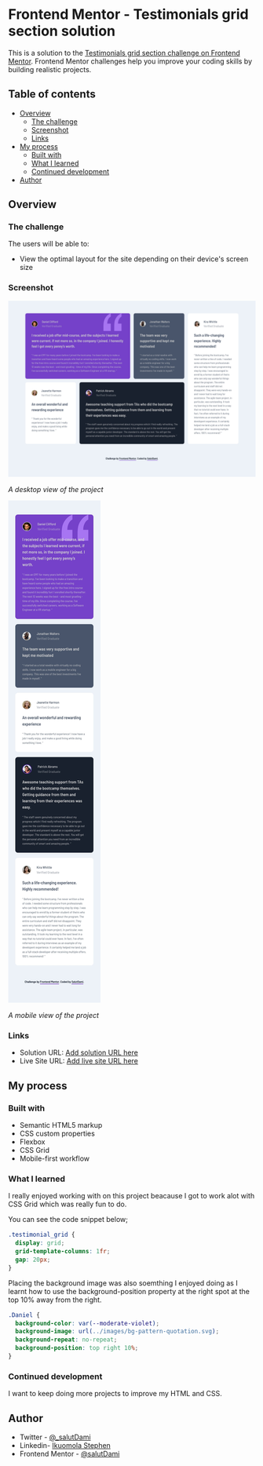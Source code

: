 # Frontend Mentor - Testimonials grid section solution

This is a solution to the [Testimonials grid section challenge on Frontend Mentor](https://www.frontendmentor.io/challenges/testimonials-grid-section-Nnw6J7Un7). Frontend Mentor challenges help you improve your coding skills by building realistic projects.

## Table of contents

- [Overview](#overview)
  - [The challenge](#the-challenge)
  - [Screenshot](#screenshot)
  - [Links](#links)
- [My process](#my-process)
  - [Built with](#built-with)
  - [What I learned](#what-i-learned)
  - [Continued development](#continued-development)
- [Author](#author)

## Overview

### The challenge

The users will be able to:

- View the optimal layout for the site depending on their device's screen size

### Screenshot

![Desktop](./screenshots/Desktop.jpeg)

_A desktop view of the project_

![Mobile](./screenshots/Mobile.jpeg)

_A mobile view of the project_

### Links

- Solution URL: [Add solution URL here](https://github.com/TraversetheDOM/testimonial-grid-section)
- Live Site URL: [Add live site URL here](https://TraversetheDOM.github.io/testimonial-grid-section/)

## My process

### Built with

- Semantic HTML5 markup
- CSS custom properties
- Flexbox
- CSS Grid
- Mobile-first workflow

### What I learned

I really enjoyed working with on this project beacause I got to work alot with CSS Grid which was really fun to do.

You can see the code snippet below;

```css
.testimonial_grid {
  display: grid;
  grid-template-columns: 1fr;
  gap: 20px;
}
```

Placing the background image was also soemthing I enjoyed doing as I learnt how to use the background-position property at the right spot at the top 10% away from the right.

```css
.Daniel {
  background-color: var(--moderate-violet);
  background-image: url(../images/bg-pattern-quotation.svg);
  background-repeat: no-repeat;
  background-position: top right 10%;
}
```

### Continued development

I want to keep doing more projects to improve my HTML and CSS.

## Author

- Twitter - [@\_salutDami](https://www.twitter.com/_salutDami)
- Linkedin- [Ikuomola Stephen](https://www.linkedin.com/in/ikuomola-stephen/)
- Frontend Mentor - [@salutDami](https://www.frontendmentor.io/profile/salutDami)
